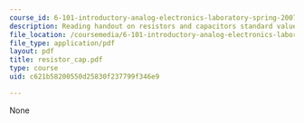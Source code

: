 ```yaml
---
course_id: 6-101-introductory-analog-electronics-laboratory-spring-2007
description: Reading handout on resistors and capacitors standard values.
file_location: /coursemedia/6-101-introductory-analog-electronics-laboratory-spring-2007/c621b58200550d25830f237799f346e9_resistor_cap.pdf
file_type: application/pdf
layout: pdf
title: resistor_cap.pdf
type: course
uid: c621b58200550d25830f237799f346e9

---
```

None